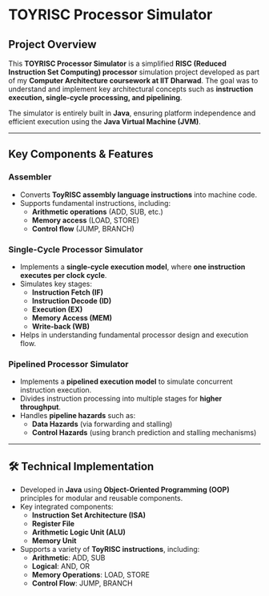 # TOYRISC Processor Simulator

## Project Overview
This **TOYRISC Processor Simulator** is a simplified **RISC (Reduced Instruction Set Computing) processor** simulation project developed as part of my **Computer Architecture coursework at IIT Dharwad**. The goal was to understand and implement key architectural concepts such as **instruction execution, single-cycle processing, and pipelining**. 

The simulator is entirely built in **Java**, ensuring platform independence and efficient execution using the **Java Virtual Machine (JVM)**.

---
## Key Components & Features
### Assembler
- Converts **ToyRISC assembly language instructions** into machine code.
- Supports fundamental instructions, including:
  - **Arithmetic operations** (ADD, SUB, etc.)
  - **Memory access** (LOAD, STORE)
  - **Control flow** (JUMP, BRANCH)

### Single-Cycle Processor Simulator
- Implements a **single-cycle execution model**, where **one instruction executes per clock cycle**.
- Simulates key stages:
  - **Instruction Fetch (IF)**
  - **Instruction Decode (ID)**
  - **Execution (EX)**
  - **Memory Access (MEM)**
  - **Write-back (WB)**
- Helps in understanding fundamental processor design and execution flow.

### Pipelined Processor Simulator
- Implements a **pipelined execution model** to simulate concurrent instruction execution.
- Divides instruction processing into multiple stages for **higher throughput**.
- Handles **pipeline hazards** such as:
  - **Data Hazards** (via forwarding and stalling)
  - **Control Hazards** (using branch prediction and stalling mechanisms)

---
## 🛠 Technical Implementation
- Developed in **Java** using **Object-Oriented Programming (OOP)** principles for modular and reusable components.
- Key integrated components:
  - **Instruction Set Architecture (ISA)**
  - **Register File**
  - **Arithmetic Logic Unit (ALU)**
  - **Memory Unit**
- Supports a variety of **ToyRISC instructions**, including:
  - **Arithmetic**: ADD, SUB
  - **Logical**: AND, OR
  - **Memory Operations**: LOAD, STORE
  - **Control Flow**: JUMP, BRANCH



